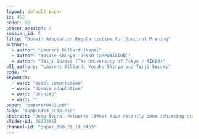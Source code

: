 ```yaml
---
layout: default_paper
id: 453
order: 60
poster_session: 2
session_id: 5
title: "Domain Adaptation Regularization for Spectral Pruning"
authors:
  - author: "Laurent Dillard (None)"
  - author: "Yosuke Shinya (DENSO CORPORATION)"
  - author: "Taiji Suzuki (The University of Tokyo / RIKEN)"
all_authors: "Laurent Dillard, Yosuke Shinya and Taiji Suzuki"
code: ""
keywords:
  - word: "model compression"
  - word: "domain adaptation"
  - word: "pruning"
  - word: ""
paper: "papers/0453.pdf"
supp: "supp/0453_supp.zip"
abstract: "Deep Neural Networks (DNNs) have recently been achieving state-of-the-art performance on a variety of computer vision related tasks. However, their computational cost limits their ability to be implemented in embedded systems with restricted resources or strict latency constraints. Model compression has therefore been an active field of research to overcome this issue. Additionally, DNNs typically require massive amounts of labeled data to be trained. This represents a second limitation to their deployment. Domain Adaptation (DA) addresses this issue by allowing knowledge learned on one labeled source distribution to be transferred to a target distribution, possibly unlabeled. In this paper, we investigate on possible improvements of compression methods in DA setting. We focus on a compression method that was previously developed in the context of a single data distribution and show that, with a careful choice of data to use during compression and additional regularization terms directly related to DA objectives, it is possible to improve compression results. We also show that our method outperforms an existing compression method studied in the DA setting by a large margin for high compression rates. Although our work is based on one specific compression method, we also outline some general guidelines for improving compression in DA setting."
slides-id: 38933981
channel-id: "paper_060_P2_id_0453"
---
```

